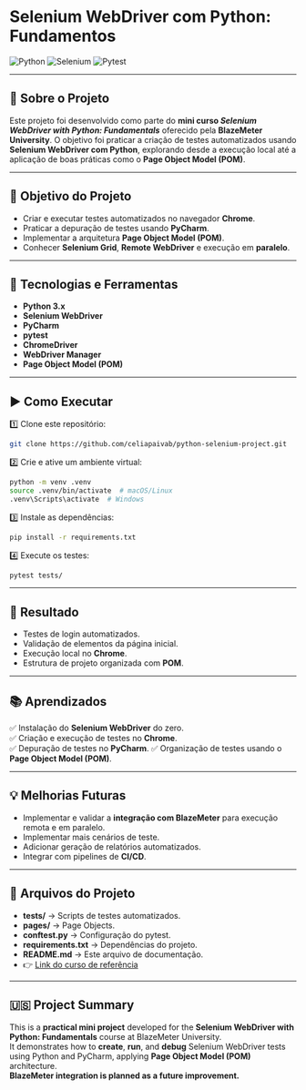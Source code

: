 # Selenium WebDriver com Python: Fundamentos

![Python](https://img.shields.io/badge/python-3.x-blue.svg)
![Selenium](https://img.shields.io/badge/selenium-webdriver-brightgreen)
![Pytest](https://img.shields.io/badge/pytest-tested-orange)


---

## 📌 Sobre o Projeto

Este projeto foi desenvolvido como parte do **mini curso _Selenium WebDriver with Python: Fundamentals_** oferecido pela **BlazeMeter University**. O objetivo foi praticar a criação de testes automatizados usando **Selenium WebDriver com Python**, explorando desde a execução local até a aplicação de boas práticas como o **Page Object Model (POM)**.

---

## 🎯 Objetivo do Projeto

- Criar e executar testes automatizados no navegador **Chrome**.
- Praticar a depuração de testes usando **PyCharm**.
- Implementar a arquitetura **Page Object Model (POM)**.
- Conhecer **Selenium Grid**, **Remote WebDriver** e execução em **paralelo**.


---

## 🔧 Tecnologias e Ferramentas

- **Python 3.x**
- **Selenium WebDriver**
- **PyCharm**
- **pytest**
- **ChromeDriver**
- **WebDriver Manager**
- **Page Object Model (POM)**

---

## ▶️ Como Executar

1️⃣ Clone este repositório:
```bash
git clone https://github.com/celiapaivab/python-selenium-project.git
```

2️⃣ Crie e ative um ambiente virtual:
```bash
python -m venv .venv
source .venv/bin/activate  # macOS/Linux
.venv\Scripts\activate  # Windows
```

3️⃣ Instale as dependências:
```bash
pip install -r requirements.txt
```

4️⃣ Execute os testes:
```bash
pytest tests/
```

---

## 🧾 Resultado

- Testes de login automatizados.
- Validação de elementos da página inicial.
- Execução local no **Chrome**.
- Estrutura de projeto organizada com **POM**.

---

## 📚 Aprendizados

✅ Instalação do **Selenium WebDriver** do zero.  
✅ Criação e execução de testes no **Chrome**.  
✅ Depuração de testes no **PyCharm**.
✅ Organização de testes usando o **Page Object Model (POM)**.

---

## 💡 Melhorias Futuras

- Implementar e validar a **integração com BlazeMeter** para execução remota e em paralelo.
- Implementar mais cenários de teste.
- Adicionar geração de relatórios automatizados.
- Integrar com pipelines de **CI/CD**.

---

## 📂 Arquivos do Projeto

- **tests/** → Scripts de testes automatizados.
- **pages/** → Page Objects.
- **conftest.py** → Configuração do pytest.
- **requirements.txt** → Dependências do projeto.
- **README.md** → Este arquivo de documentação.
- 👉 [Link do curso de referência](https://www.udemy.com/course/rest-api-testing-postman/)

---

## 🇺🇸 Project Summary

This is a **practical mini project** developed for the **Selenium WebDriver with Python: Fundamentals** course at BlazeMeter University.  
It demonstrates how to **create**, **run**, and **debug** Selenium WebDriver tests using Python and PyCharm, applying **Page Object Model (POM)** architecture.  
**BlazeMeter integration is planned as a future improvement.**
